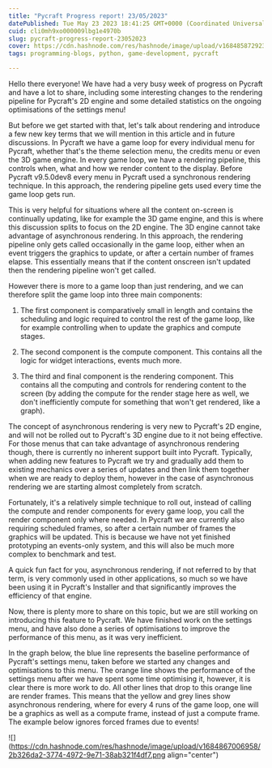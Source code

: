 ```yaml
---
title: "Pycraft Progress report! 23/05/2023"
datePublished: Tue May 23 2023 18:41:25 GMT+0000 (Coordinated Universal Time)
cuid: cli0mh9xo000009lbg1e4970b
slug: pycraft-progress-report-23052023
cover: https://cdn.hashnode.com/res/hashnode/image/upload/v1684858729233/ac05afaa-8996-4dce-b15d-4d1451660161.png
tags: programming-blogs, python, game-development, pycraft

---
```


Hello there everyone! We have had a very busy week of progress on Pycraft and have a lot to share, including some interesting changes to the rendering pipeline for Pycraft's 2D engine and some detailed statistics on the ongoing optimisations of the settings menu!

But before we get started with that, let's talk about rendering and introduce a few new key terms that we will mention in this article and in future discussions. In Pycraft we have a game loop for every individual menu for Pycraft, whether that's the theme selection menu, the credits menu or even the 3D game engine. In every game loop, we have a rendering pipeline, this controls when, what and how we render content to the display. Before Pycraft v9.5.0dev8 every menu in Pycraft used a synchronous rendering technique. In this approach, the rendering pipeline gets used every time the game loop gets run.

This is very helpful for situations where all the content on-screen is continually updating, like for example the 3D game engine, and this is where this discussion splits to focus on the 2D engine. The 3D engine cannot take advantage of asynchronous rendering. In this approach, the rendering pipeline only gets called occasionally in the game loop, either when an event triggers the graphics to update, or after a certain number of frames elapse. This essentially means that if the content onscreen isn't updated then the rendering pipeline won't get called.

However there is more to a game loop than just rendering, and we can therefore split the game loop into three main components:

1. The first component is comparatively small in length and contains the scheduling and logic required to control the rest of the game loop, like for example controlling when to update the graphics and compute stages.
    
2. The second component is the compute component. This contains all the logic for widget interactions, events much more.
    
3. The third and final component is the rendering component. This contains all the computing and controls for rendering content to the screen (by adding the compute for the render stage here as well, we don't inefficiently compute for something that won't get rendered, like a graph).
    

The concept of asynchronous rendering is very new to Pycraft's 2D engine, and will not be rolled out to Pycraft's 3D engine due to it not being effective. For those menus that can take advantage of asynchronous rendering though, there is currently no inherent support built into Pycraft. Typically, when adding new features to Pycraft we try and gradually add them to existing mechanics over a series of updates and then link them together when we are ready to deploy them, however in the case of asynchronous rendering we are starting almost completely from scratch.

Fortunately, it's a relatively simple technique to roll out, instead of calling the compute and render components for every game loop, you call the render component only where needed. In Pycraft we are currently also requiring scheduled frames, so after a certain number of frames the graphics will be updated. This is because we have not yet finished prototyping an events-only system, and this will also be much more complex to benchmark and test.

A quick fun fact for you, asynchronous rendering, if not referred to by that term, is very commonly used in other applications, so much so we have been using it in Pycraft's Installer and that significantly improves the efficiency of that engine.

Now, there is plenty more to share on this topic, but we are still working on introducing this feature to Pycraft. We have finished work on the settings menu, and have also done a series of optimisations to improve the performance of this menu, as it was very inefficient.

In the graph below, the blue line represents the baseline performance of Pycraft's settings menu, taken before we started any changes and optimisations to this menu. The orange line shows the performance of the settings menu after we have spent some time optimising it, however, it is clear there is more work to do. All other lines that drop to this orange line are render frames. This means that the yellow and grey lines show asynchronous rendering, where for every 4 runs of the game loop, one will be a graphics as well as a compute frame, instead of just a compute frame. The example below ignores forced frames due to events!

![](https://cdn.hashnode.com/res/hashnode/image/upload/v1684867006958/2b326da2-3774-4972-9e71-38ab321f4df7.png align="center")